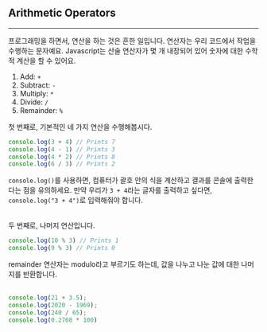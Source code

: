 ## Arithmetic Operators
---
프로그래밍을 하면서, 연산을 하는 것은 흔한 일입니다. 연산자는 우리 코드에서 작업을 수행하는 문자예요. Javascript는 산술 연산자가 몇 개 내장되어 있어 숫자에 대한 수학적 계산을 할 수 있어요.

1. Add: `+`
2. Subtract: `-`
3. Multiply: `*`
4. Divide: `/`
5. Remainder: `%`

첫 번째로, 기본적인 네 가지 연산을 수행해봅시다.
```Javascript
console.log(3 + 4) // Prints 7
console.log(4 - 1) // Prints 3
console.log(4 * 2) // Prints 8
console.log(6 / 3) // Prints 2
```
`console.log()`를 사용하면, 컴퓨터가 괄호 안의 식을 계산하고 결과를 콘솔에 출력한다는 점을 유의하세요. 만약 우리가 `3 + 4`라는 글자를 출력하고 싶다면, `console.log("3 + 4")`로 입력해줘야 합니다.
<br>
<br>

두 번째로, 나머지 연산입니다.
```Javascript
console.log(10 % 3) // Prints 1
console.log(9 % 3) // Prints 0
```
remainder 연산자는 modulo라고 부르기도 하는데, 값을 나누고 나눈 값에 대한 나머지를 반환합니다. 
<br>
<br>

```Javascript
console.log(21 + 3.5);
console.log(2020 - 1969);
console.log(240 / 65);
console.log(0.2708 * 100)
```